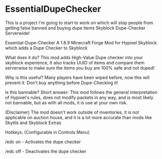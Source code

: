 # EssentialDupeChecker
This is a project I'm going to start to work on which will stop people from getting false banned and buying dupe items
Skyblock Dupe-Checker Serverwide!

Essential-Dupe-Checker A 1.8.9 Minecraft Forge Mod for Hypixel Skyblock which adds a Dupe Checker to Skyblock

What does it do? This mod adds High-Value Dupe checker into your skyblock experience, It also tracks UUID of items and compare them serverwise to make sure the items you buy are 100% safe and not duped!

Why is this useful? Many players have been wiped before, now this will prevent it. Don't buy anything before Dupe-Checking it!

Is this bannable? Short answer: This mod follows the general interpretation of Hypixel's rules, does not modify packets in any way, and is most likely not bannable, but as with all mods, it is use at your own risk.

(Disclaimer) The mod doesn't work outside of inventories, it is not applicable on auction house, and it is a lot more accurate than mods like Skytils and Skyblock Extras

Hotkeys: (Configurable in Controls Menu)

/edc on - Activates the dupe checker

/edc off - Deactivates the dupe checker

